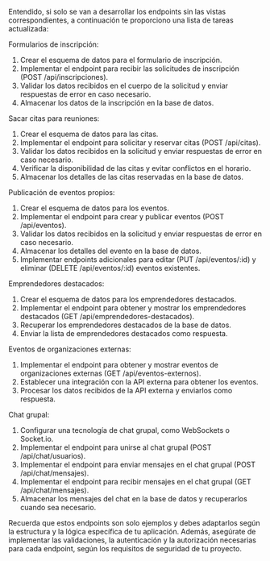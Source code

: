 Entendido, si solo se van a desarrollar los endpoints sin las vistas correspondientes, a continuación te proporciono una lista de tareas actualizada:

Formularios de inscripción:
1. Crear el esquema de datos para el formulario de inscripción.
2. Implementar el endpoint para recibir las solicitudes de inscripción (POST /api/inscripciones).
3. Validar los datos recibidos en el cuerpo de la solicitud y enviar respuestas de error en caso necesario.
4. Almacenar los datos de la inscripción en la base de datos.

Sacar citas para reuniones:
1. Crear el esquema de datos para las citas.
2. Implementar el endpoint para solicitar y reservar citas (POST /api/citas).
3. Validar los datos recibidos en la solicitud y enviar respuestas de error en caso necesario.
4. Verificar la disponibilidad de las citas y evitar conflictos en el horario.
5. Almacenar los detalles de las citas reservadas en la base de datos.

Publicación de eventos propios:
1. Crear el esquema de datos para los eventos.
2. Implementar el endpoint para crear y publicar eventos (POST /api/eventos).
3. Validar los datos recibidos en la solicitud y enviar respuestas de error en caso necesario.
4. Almacenar los detalles del evento en la base de datos.
5. Implementar endpoints adicionales para editar (PUT /api/eventos/:id) y eliminar (DELETE /api/eventos/:id) eventos existentes.

Emprendedores destacados:
1. Crear el esquema de datos para los emprendedores destacados.
2. Implementar el endpoint para obtener y mostrar los emprendedores destacados (GET /api/emprendedores-destacados).
3. Recuperar los emprendedores destacados de la base de datos.
4. Enviar la lista de emprendedores destacados como respuesta.

Eventos de organizaciones externas:
1. Implementar el endpoint para obtener y mostrar eventos de organizaciones externas (GET /api/eventos-externos).
2. Establecer una integración con la API externa para obtener los eventos.
3. Procesar los datos recibidos de la API externa y enviarlos como respuesta.

Chat grupal:
1. Configurar una tecnología de chat grupal, como WebSockets o Socket.io.
2. Implementar el endpoint para unirse al chat grupal (POST /api/chat/usuarios).
3. Implementar el endpoint para enviar mensajes en el chat grupal (POST /api/chat/mensajes).
4. Implementar el endpoint para recibir mensajes en el chat grupal (GET /api/chat/mensajes).
5. Almacenar los mensajes del chat en la base de datos y recuperarlos cuando sea necesario.

Recuerda que estos endpoints son solo ejemplos y debes adaptarlos según la estructura y la lógica específica de tu aplicación. Además, asegúrate de implementar las validaciones, la autenticación y la autorización necesarias para cada endpoint, según los requisitos de seguridad de tu proyecto.